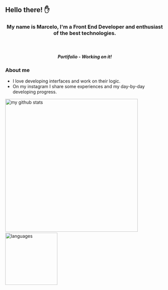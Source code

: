 ## Hello there! ✋

<h3 align="center">
  My name is Marcelo, I'm a Front End Developer and enthusiast of the best technologies.
<p align="center"><br/>
  <h5 align="center">Portifolio - Working on it! </h5>
</p>
</h3>

### About me

- I love developing interfaces and work on their logic.
- On my instagram I share some experiences and my day-by-day developing progress.

<p align="start">
 <img src="https://github-readme-stats.vercel.app/api?username=arcmena&show_icons=true&theme=dark" alt="my github stats" width="420"/>&nbsp;<img src="https://github-readme-stats.vercel.app/api/top-langs/?username=arcmena&layout=compact&theme=dark" alt="languages" height="165">
</p>
